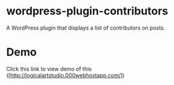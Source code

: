# wordpress-plugin-contributors
A WordPress plugin that displays a list of contributors on posts.
# Demo
Click this link to view demo of this ([http://logicalartstudio.000webhostapp.com/]) 
